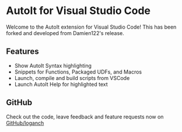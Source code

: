 # AutoIt for Visual Studio Code

Welcome to the AutoIt extension for Visual Studio Code! This has been forked 
and developed from Damien122's release.

## Features

* Show AutoIt Syntax highlighting
* Snippets for Functions, Packaged UDFs, and Macros
* Launch, compile and build scripts from VSCode
* Launch AutoIt Help for highlighted text 

## GitHub
Check out the code, leave feedback and feature requests now on [GitHub/loganch](https://github.com/loganch/AutoIt-VSCode)